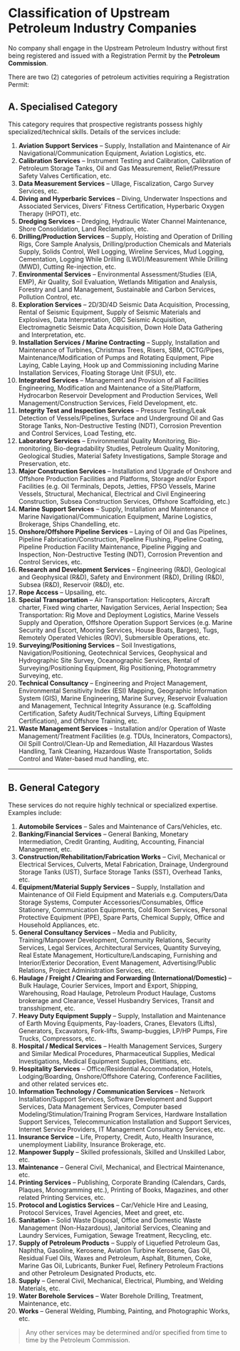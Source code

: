 # Classification of Upstream Petroleum Industry Companies

No company shall engage in the Upstream Petroleum Industry without first being registered and issued with a Registration Permit by the **Petroleum Commission**.

There are two (2) categories of petroleum activities requiring a Registration Permit:

## A. Specialised Category

This category requires that prospective registrants possess highly specialized/technical skills. Details of the services include:

1. **Aviation Support Services** – Supply, Installation and Maintenance of Air Navigational/Communication Equipment, Aviation Logistics, etc.
2. **Calibration Services** – Instrument Testing and Calibration, Calibration of Petroleum Storage Tanks, Oil and Gas Measurement, Relief/Pressure Safety Valves Certification, etc.
3. **Data Measurement Services** – Ullage, Fiscalization, Cargo Survey Services, etc.
4. **Diving and Hyperbaric Services** – Diving, Underwater Inspections and Associated Services, Divers’ Fitness Certification, Hyperbaric Oxygen Therapy (HPOT), etc.
5. **Dredging Services** – Dredging, Hydraulic Water Channel Maintenance, Shore Consolidation, Land Reclamation, etc.
6. **Drilling/Production Services** – Supply, Hoisting and Operation of Drilling Rigs, Core Sample Analysis, Drilling/production Chemicals and Materials Supply, Solids Control, Well Logging, Wireline Services, Mud Logging, Cementation, Logging While Drilling (LWD)/Measurement While Drilling (MWD), Cutting Re-injection, etc.
7. **Environmental Services** – Environmental Assessment/Studies (EIA, EMP), Air Quality, Soil Evaluation, Wetlands Mitigation and Analysis, Forestry and Land Management, Sustainable and Carbon Services, Pollution Control, etc.
8. **Exploration Services** – 2D/3D/4D Seismic Data Acquisition, Processing, Rental of Seismic Equipment, Supply of Seismic Materials and Explosives, Data Interpretation, OBC Seismic Acquisition, Electromagnetic Seismic Data Acquisition, Down Hole Data Gathering and Interpretation, etc.
9. **Installation Services / Marine Contracting** – Supply, Installation and Maintenance of Turbines, Christmas Trees, Risers, SBM, OCTG/Pipes, Maintenance/Modification of Pumps and Rotating Equipment, Pipe Laying, Cable Laying, Hook up and Commissioning including Marine Installation Services, Floating Storage Unit (FSU), etc.
10. **Integrated Services** – Management and Provision of all Facilities Engineering, Modification and Maintenance of a Site/Platform, Hydrocarbon Reservoir Development and Production Services, Well Management/Construction Services, Field Development, etc.
11. **Integrity Test and Inspection Services** – Pressure Testing/Leak Detection of Vessels/Pipelines, Surface and Underground Oil and Gas Storage Tanks, Non-Destructive Testing (NDT), Corrosion Prevention and Control Services, Load Testing, etc.
12. **Laboratory Services** – Environmental Quality Monitoring, Bio-monitoring, Bio-degradability Studies, Petroleum Quality Monitoring, Geological Studies, Material Safety Investigations, Sample Storage and Preservation, etc.
13. **Major Construction Services** – Installation and Upgrade of Onshore and Offshore Production Facilities and Platforms, Storage and/or Export Facilities (e.g. Oil Terminals, Depots, Jetties, FPSO Vessels, Marine Vessels, Structural, Mechanical, Electrical and Civil Engineering Construction, Subsea Construction Services, Offshore Scaffolding, etc.)
14. **Marine Support Services** – Supply, Installation and Maintenance of Marine Navigational/Communication Equipment, Marine Logistics, Brokerage, Ships Chandelling, etc.
15. **Onshore/Offshore Pipeline Services** – Laying of Oil and Gas Pipelines, Pipeline Fabrication/Construction, Pipeline Flushing, Pipeline Coating, Pipeline Production Facility Maintenance, Pipeline Pigging and Inspection, Non-Destructive Testing (NDT), Corrosion Prevention and Control Services, etc.
16. **Research and Development Services** – Engineering (R&D), Geological and Geophysical (R&D), Safety and Environment (R&D), Drilling (R&D), Subsea (R&D), Reservoir (R&D), etc.
17. **Rope Access** – Upsailing, etc.
18. **Special Transportation** – Air Transportation: Helicopters, Aircraft charter, Fixed wing charter, Navigation Services, Aerial Inspection; Sea Transportation: Rig Move and Deployment Logistics, Marine Vessels Supply and Operation, Offshore Operation Support Services (e.g. Marine Security and Escort, Mooring Services, House Boats, Barges), Tugs, Remotely Operated Vehicles (ROV), Submersible Operations, etc.
19. **Surveying/Positioning Services** – Soil Investigations, Navigation/Positioning, Geotechnical Services, Geophysical and Hydrographic Site Survey, Oceanographic Services, Rental of Surveying/Positioning Equipment, Rig Positioning, Photogrammetry Surveying, etc.
20. **Technical Consultancy** – Engineering and Project Management, Environmental Sensitivity Index (ESI) Mapping, Geographic Information System (GIS), Marine Engineering, Marine Survey, Reservoir Evaluation and Management, Technical Integrity Assurance (e.g. Scaffolding Certification, Safety Audit/Technical Surveys, Lifting Equipment Certification), and Offshore Training, etc.
21. **Waste Management Services** – Installation and/or Operation of Waste Management/Treatment Facilities (e.g. TDUs, Incinerators, Compactors), Oil Spill Control/Clean-Up and Remediation, All Hazardous Wastes Handling, Tank Cleaning, Hazardous Waste Transportation, Solids Control and Water-based mud handling, etc.

---

## B. General Category

These services do not require highly technical or specialized expertise. Examples include:

1. **Automobile Services** – Sales and Maintenance of Cars/Vehicles, etc.
2. **Banking/Financial Services** – General Banking, Monetary Intermediation, Credit Granting, Auditing, Accounting, Financial Management, etc.
3. **Construction/Rehabilitation/Fabrication Works** – Civil, Mechanical or Electrical Services, Culverts, Metal Fabrication, Drainage, Underground Storage Tanks (UST), Surface Storage Tanks (SST), Overhead Tanks, etc.
4. **Equipment/Material Supply Services** – Supply, Installation and Maintenance of Oil Field Equipment and Materials e.g. Computers/Data Storage Systems, Computer Accessories/Consumables, Office Stationery, Communication Equipments, Cold Room Services, Personal Protective Equipment (PPE), Spare Parts, Chemical Supply, Office and Household Appliances, etc.
5. **General Consultancy Services** – Media and Publicity, Training/Manpower Development, Community Relations, Security Services, Legal Services, Architectural Services, Quantity Surveying, Real Estate Management, Horticulture/Landscaping, Furnishing and Interior/Exterior Decoration, Event Management, Advertising/Public Relations, Project Administration Services, etc.
6. **Haulage / Freight / Clearing and Forwarding (International/Domestic)** – Bulk Haulage, Courier Services, Import and Export, Shipping, Warehousing, Road Haulage, Petroleum Product Haulage, Customs brokerage and Clearance, Vessel Husbandry Services, Transit and transshipment, etc.
7. **Heavy Duty Equipment Supply** – Supply, Installation and Maintenance of Earth Moving Equipments, Pay-loaders, Cranes, Elevators (Lifts), Generators, Excavators, Fork-lifts, Swamp-buggies, LP/HP Pumps, Fire Trucks, Compressors, etc.
8. **Hospital / Medical Services** – Health Management Services, Surgery and Similar Medical Procedures, Pharmaceutical Supplies, Medical Investigations, Medical Equipment Supplies, Dietitians, etc.
9. **Hospitality Services** – Office/Residential Accommodation, Hotels, Lodging/Boarding, Onshore/Offshore Catering, Conference Facilities, and other related services etc.
10. **Information Technology / Communication Services** – Network Installation/Support Services, Software Development and Support Services, Data Management Services, Computer based Modeling/Stimulation/Training Program Services, Hardware Installation Support Services, Telecommunication Installation and Support Services, Internet Service Providers, IT Management Consultancy Services, etc.
11. **Insurance Service** – Life, Property, Credit, Auto, Health Insurance, unemployment Liability, Insurance Brokerage, etc.
12. **Manpower Supply** – Skilled professionals, Skilled and Unskilled Labor, etc.
13. **Maintenance** – General Civil, Mechanical, and Electrical Maintenance, etc.
14. **Printing Services** – Publishing, Corporate Branding (Calendars, Cards, Plaques, Monogramming etc.), Printing of Books, Magazines, and other related Printing Services, etc.
15. **Protocol and Logistics Services** – Car/Vehicle Hire and Leasing, Protocol Services, Travel Agencies, Meet and greet, etc.
16. **Sanitation** – Solid Waste Disposal, Office and Domestic Waste Management (Non-Hazardous), Janitorial Services, Cleaning and Laundry Services, Fumigation, Sewage Treatment, Recycling, etc.
17. **Supply of Petroleum Products** – Supply of Liquefied Petroleum Gas, Naphtha, Gasoline, Kerosene, Aviation Turbine Kerosene, Gas Oil, Residual Fuel Oils, Waxes and Petroleum, Asphalt, Bitumen, Coke, Marine Gas Oil, Lubricants, Bunker Fuel, Refinery Petroleum Fractions and other Petroleum Designated Products, etc.
18. **Supply** – General Civil, Mechanical, Electrical, Plumbing, and Welding Materials, etc.
19. **Water Borehole Services** – Water Borehole Drilling, Treatment, Maintenance, etc.
20. **Works** – General Welding, Plumbing, Painting, and Photographic Works, etc.

> Any other services may be determined and/or specified from time to time by the Petroleum Commission.